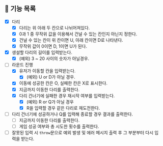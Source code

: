 ## 🧾 기능 목록

- [x] 다리
  - [x] 다리는 위 아래 두 칸으로 나뉘어져있다.
  - [x] 0과 1 중 무작위 값을 이용해서 건널 수 있는 칸인지 아닌지 정한다.
  - [x] 건널 수 있는 칸이 위 칸이면 U, 아래 칸이면 D로 나타낸다.
  - [x] 무작위 값이 0이면 D, 1이면 U가 된다.
- [x] 생설할 다리의 길이를 입력받는다.
  - [x] (예외) 3 ~ 20 사이의 숫자가 아닐경우.
- [ ] 라운드 진행
  - [x] 유저가 이동할 칸을 입력받는다.
    - [x] (예외) U or D가 아닐 경우.
  - [x] 이동에 성공한 칸은 O, 실패한 칸은 X로 표시한다.
  - [x] 지금까지 이동한 다리를 출력한다.
  - [x] 다리 건너기에 실패한 경우 재시작 여부를 입력받는다.
    - [x] (예외) R or Q가 아닐 경우
    - [x] R을 입력할 경우 같은 다리로 재도전한다.
- [ ] 다리 건너기에 성공하거나 Q를 입력해 종료할 경우 결과를 출력한다.
  - [ ] 지금까지 이동한 다리를 출력한다.
  - [ ] 게임 성공 여부와 총 시도한 횟수를 출력한다.
- [ ] 잘못된 입력 시 `throw`문으로 예외 발생 및 에러 메시지 출력 후 그 부분부터 다시 입력을 받는다.
